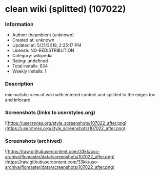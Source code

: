 # clean wiki (splitted) (107022)

### Information
- Author: theambient (unknown)
- Created at: unknown
- Updated at: 5/31/2018, 2:25:17 PM
- License: NO-REDISTRIBUTION
- Category: wikipedia
- Rating: undefined
- Total installs: 634
- Weekly installs: 1


### Description
minimalistic view of wiki with entered content and splitted to the edges toc and infocard


### Screenshots (links to userstyles.org)
![https://userstyles.org/style_screenshots/107022_after.png](https://userstyles.org/style_screenshots/107022_after.png)


### Screenshots (archived)
![https://raw.githubusercontent.com/33kk/uso-archive/flomaster/data/screenshots/107022_after.png](https://raw.githubusercontent.com/33kk/uso-archive/flomaster/data/screenshots/107022_after.png)
